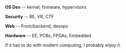 **OS Dev** -- kernel, firmware, hypervisors

**Security** -- RE, VR, CTF

**Web** -- Front/backend, devops

**Hardware** -- EE, PCBs, FPGAs, Embedded

If it has to do with modern computing, I probably enjoy it.
